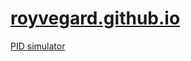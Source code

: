# [royvegard.github.io](https://royvegard.github.io)

[PID simulator](https://royvegard.github.io/PID%20control%20simulator.html)
